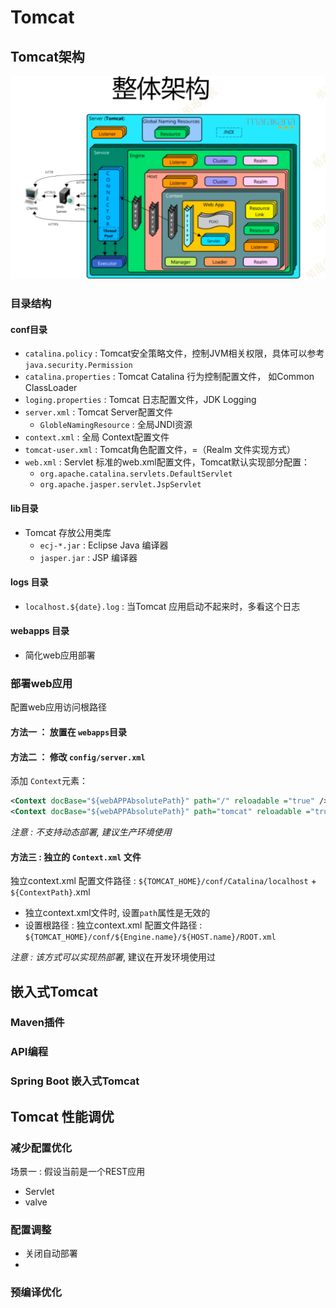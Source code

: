 # Tomcat

## Tomcat架构

![1552861903410](image/Tomcat整体架构.png)

### 目录结构

#### conf目录

- `catalina.policy` : Tomcat安全策略文件，控制JVM相关权限，具体可以参考`java.security.Permission`
- `catalina.properties` : Tomcat Catalina 行为控制配置文件， 如Common ClassLoader
- `loging.properties` : Tomcat 日志配置文件，JDK Logging
- `server.xml` : Tomcat Server配置文件
  - `GlobleNamingResource` : 全局JNDI资源
- `context.xml` : 全局 Context配置文件
- `tomcat-user.xml` : Tomcat角色配置文件，=（Realm 文件实现方式）
- `web.xml` : Servlet 标准的web.xml配置文件，Tomcat默认实现部分配置：
  - `org.apache.catalina.servlets.DefaultServlet`
  - `org.apache.jasper.servlet.JspServlet`

#### lib目录

- Tomcat 存放公用类库
  - `ecj-*.jar` : Eclipse Java 编译器
  - `jasper.jar` : JSP 编译器

#### logs 目录

- `localhost.${date}.log` : 当Tomcat 应用启动不起来时，多看这个日志

#### webapps 目录

- 简化web应用部署

### 部署web应用

配置web应用访问根路径

#### 方法一 ： 放置在 `webapps`目录

#### 方法二 ： 修改 `config/server.xml`

添加 `Context`元素：

```xml
<Context docBase="${webAPPAbsolutePath}" path="/" reloadable ="true" />
<Context docBase="${webAPPAbsolutePath}" path="tomcat" reloadable ="true" />
```

*注意 : 不支持动态部署, 建议生产环境使用* 

#### 方法三 : 独立的 `Context.xml` 文件

独立context.xml 配置文件路径 : `${TOMCAT_HOME}/conf/Catalina/localhost` + `${ContextPath}`.xml

- 独立context.xml文件时, 设置`path`属性是无效的
- 设置根路径 : 独立context.xml 配置文件路径 : `${TOMCAT_HOME}/conf/${Engine.name}/${HOST.name}/ROOT.xml`

*注意 : 该方式可以实现热部署*, 建议在开发环境使用过

## 嵌入式Tomcat



### Maven插件

### API编程

### Spring Boot 嵌入式Tomcat 

## Tomcat 性能调优

### 减少配置优化

场景一 : 假设当前是一个REST应用

- Servlet
- valve

### 配置调整

- 关闭自动部署
- 

### 预编译优化

